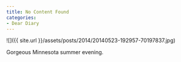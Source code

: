 ```yaml
---
title: No Content Found
categories:
- Dear Diary
---
```


![]({{ site.url }}/assets/posts/2014/20140523-192957-70197837.jpg)
  



Gorgeous Minnesota summer evening.
